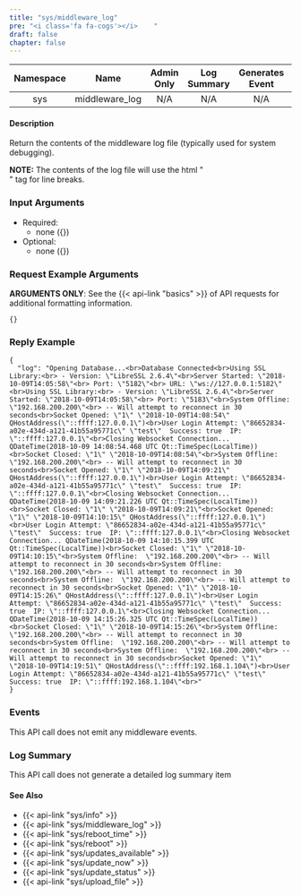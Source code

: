 ```yaml
---
title: "sys/middleware_log"
pre: "<i class='fa fa-cogs'></i>	"
draft: false
chapter: false
---
```


| Namespace | Name | Admin Only | Log Summary | Generates Event | Version Added
|:----------------:|:--------:|:--------:|:--------:|:--------:|:---:|
| sys| middleware_log | N/A | N/A | N/A | 1 |

#### Description
Return the contents of the middleware log file (typically used for system debugging).

**NOTE:** The contents of the log file will use the html "<br>" tag for line breaks.

### Input Arguments
* Required:
   * none ({})
* Optional:
   * none ({})


### Request Example Arguments
**ARGUMENTS ONLY**: See the {{< api-link "basics" >}} of API requests for additional formatting information.

```
{}
```

### Reply Example
```
{
  "log": "Opening Database...<br>Database Connected<br>Using SSL Library:<br> - Version: \"LibreSSL 2.6.4\"<br>Server Started: \"2018-10-09T14:05:58\"<br> Port: \"5182\"<br> URL: \"ws://127.0.0.1:5182\"<br>Using SSL Library:<br> - Version: \"LibreSSL 2.6.4\"<br>Server Started: \"2018-10-09T14:05:58\"<br> Port: \"5183\"<br>System Offline:  \"192.168.200.200\"<br> -- Will attempt to reconnect in 30 seconds<br>Socket Opened: \"1\" \"2018-10-09T14:08:54\" QHostAddress(\"::ffff:127.0.0.1\")<br>User Login Attempt: \"86652834-a02e-434d-a121-41b55a95771c\" \"test\"  Success: true  IP: \"::ffff:127.0.0.1\"<br>Closing Websocket Connection... QDateTime(2018-10-09 14:08:54.468 UTC Qt::TimeSpec(LocalTime))<br>Socket Closed: \"1\" \"2018-10-09T14:08:54\"<br>System Offline:  \"192.168.200.200\"<br> -- Will attempt to reconnect in 30 seconds<br>Socket Opened: \"1\" \"2018-10-09T14:09:21\" QHostAddress(\"::ffff:127.0.0.1\")<br>User Login Attempt: \"86652834-a02e-434d-a121-41b55a95771c\" \"test\"  Success: true  IP: \"::ffff:127.0.0.1\"<br>Closing Websocket Connection... QDateTime(2018-10-09 14:09:21.226 UTC Qt::TimeSpec(LocalTime))<br>Socket Closed: \"1\" \"2018-10-09T14:09:21\"<br>Socket Opened: \"1\" \"2018-10-09T14:10:15\" QHostAddress(\"::ffff:127.0.0.1\")<br>User Login Attempt: \"86652834-a02e-434d-a121-41b55a95771c\" \"test\"  Success: true  IP: \"::ffff:127.0.0.1\"<br>Closing Websocket Connection... QDateTime(2018-10-09 14:10:15.399 UTC Qt::TimeSpec(LocalTime))<br>Socket Closed: \"1\" \"2018-10-09T14:10:15\"<br>System Offline:  \"192.168.200.200\"<br> -- Will attempt to reconnect in 30 seconds<br>System Offline:  \"192.168.200.200\"<br> -- Will attempt to reconnect in 30 seconds<br>System Offline:  \"192.168.200.200\"<br> -- Will attempt to reconnect in 30 seconds<br>Socket Opened: \"1\" \"2018-10-09T14:15:26\" QHostAddress(\"::ffff:127.0.0.1\")<br>User Login Attempt: \"86652834-a02e-434d-a121-41b55a95771c\" \"test\"  Success: true  IP: \"::ffff:127.0.0.1\"<br>Closing Websocket Connection... QDateTime(2018-10-09 14:15:26.325 UTC Qt::TimeSpec(LocalTime))<br>Socket Closed: \"1\" \"2018-10-09T14:15:26\"<br>System Offline:  \"192.168.200.200\"<br> -- Will attempt to reconnect in 30 seconds<br>System Offline:  \"192.168.200.200\"<br> -- Will attempt to reconnect in 30 seconds<br>System Offline:  \"192.168.200.200\"<br> -- Will attempt to reconnect in 30 seconds<br>Socket Opened: \"1\" \"2018-10-09T14:19:51\" QHostAddress(\"::ffff:192.168.1.104\")<br>User Login Attempt: \"86652834-a02e-434d-a121-41b55a95771c\" \"test\"  Success: true  IP: \"::ffff:192.168.1.104\"<br>"
}
```


### Events
This API call does not emit any middleware events.

### Log Summary
This API call does not generate a detailed log summary item

#### See Also
* {{< api-link "sys/info" >}}
* {{< api-link "sys/middleware_log" >}}
* {{< api-link "sys/reboot_time" >}}
* {{< api-link "sys/reboot" >}}
* {{< api-link "sys/updates_available" >}}
* {{< api-link "sys/update_now" >}}
* {{< api-link "sys/update_status" >}}
* {{< api-link "sys/upload_file" >}}
